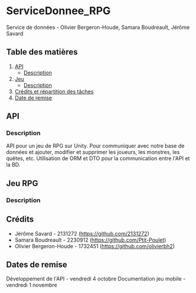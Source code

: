 # ServiceDonnee_RPG
Service de données - Olivier Bergeron-Houde, Samara Boudreault, Jérôme Savard

## Table des matières
1. [API](#API)
   - [Description](#descriptionAPI)
2. [Jeu](#Jeu)
   - [Description](#descriptionJeu)
3. [Crédits et répartition des tâches](#credits)
4. [Date de remise](#dateRemise)

## API <a name="API"></a>
### Description <a name="descriptionAPI"></a>
API pour un jeu de RPG sur Unity. 
Pour communiquer avec notre base de données et ajouter, modifier et supprimer les joueurs, les monstres, les quêtes, etc.
Utilisation de ORM et DTO pour la communication entre l'API et la BD.

## Jeu RPG <a name="Jeu"></a>
### Description  <a name="descriptionJeu"></a>

## Crédits <a name="credits"></a>
- Jérôme Savard - 2131272 (https://github.com/2131272)
- Samara Boudreault - 2230912 (https://github.com/Ptit-Poulet)
- Olivier Bergeron-Houde - 1732451 (https://github.com/olivierbh2)

## Dates de remise <a name="dateRemise"></a>
Développement de l'API - vendredi 4 octobre
Documentation jeu mobile - vendredi 1 novembre
